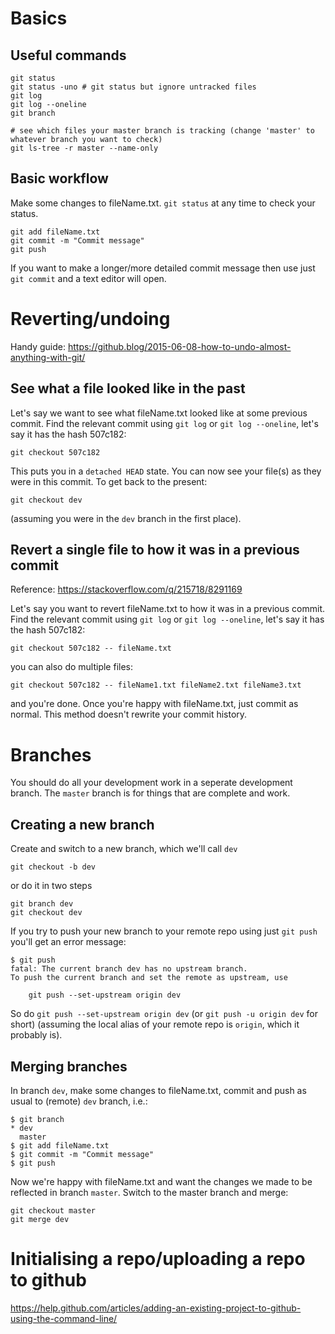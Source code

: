 # Basics

## Useful commands
```
git status
git status -uno # git status but ignore untracked files
git log
git log --oneline
git branch

# see which files your master branch is tracking (change 'master' to whatever branch you want to check)
git ls-tree -r master --name-only
```

## Basic workflow

Make some changes to fileName.txt. `git status` at any time to check your status.

```
git add fileName.txt
git commit -m "Commit message"
git push
```

If you want to make a longer/more detailed commit message then use just `git commit` and a text editor will open.

# Reverting/undoing

Handy guide: https://github.blog/2015-06-08-how-to-undo-almost-anything-with-git/

## See what a file looked like in the past

Let's say we want to see what fileName.txt looked like at some previous commit. Find the relevant commit using `git log` or `git log --oneline`, let's say it has the hash 507c182:

```
git checkout 507c182
```

This puts you in a `detached HEAD` state. You can now see your file(s) as they were in this commit. To get back to the present:

```
git checkout dev
```

(assuming you were in the `dev` branch in the first place).

## Revert a single file to how it was in a previous commit

Reference: https://stackoverflow.com/q/215718/8291169

Let's say you want to revert fileName.txt to how it was in a previous commit. Find the relevant commit using `git log` or `git log --oneline`, let's say it has the hash 507c182:

```
git checkout 507c182 -- fileName.txt
```

you can also do multiple files:

```
git checkout 507c182 -- fileName1.txt fileName2.txt fileName3.txt
```

and you're done. Once you're happy with fileName.txt, just commit as normal. This method doesn't rewrite your commit history.

# Branches

You should do all your development work in a seperate development branch. The `master` branch is for things that are complete and work.

## Creating a new branch

Create and switch to a new branch, which we'll call `dev`

```
git checkout -b dev
```

or do it in two steps

```
git branch dev
git checkout dev
```

If you try to push your new branch to your remote repo using just `git push` you'll get an error message:

```
$ git push
fatal: The current branch dev has no upstream branch.
To push the current branch and set the remote as upstream, use

    git push --set-upstream origin dev
```

So do `git push --set-upstream origin dev` (or `git push -u origin dev` for short) (assuming the local alias of your remote repo is `origin`, which it probably is).

## Merging branches

In branch `dev`, make some changes to fileName.txt, commit and push as usual to (remote) `dev` branch, i.e.:

```
$ git branch
* dev
  master  
$ git add fileName.txt
$ git commit -m "Commit message"
$ git push
```

Now we're happy with fileName.txt and want the changes we made to be reflected in branch `master`. Switch to the master branch and merge:

```
git checkout master
git merge dev
```

# Initialising a repo/uploading a repo to github

https://help.github.com/articles/adding-an-existing-project-to-github-using-the-command-line/
